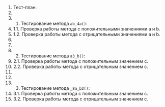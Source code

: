 1.	Тест-план:
2.	
3.	1. Тестирование метода `ab_4a()`:
4.	1.1. Проверка работы метода с положительными значениями a и b.
5.	1.2. Проверка работы метода с отрицательными значениями a и b.
6.	 
7.	
8.	2. Тестирование метода `a3_b()`:
9.	2.1. Проверка работы метода с положительным значением c.
10.	2.2. Проверка работы метода с отрицательным значением c.
11.	 
12.	
13.	3. Тестирование метода `_8a_b2()`:
14.	3.1. Проверка работы метода с положительным значением c.
15.	3.2. Проверка работы метода с отрицательным значением c.

